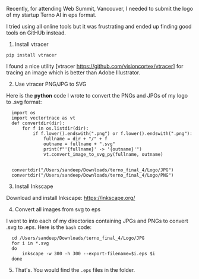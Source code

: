Recently, for attending Web Summit, Vancouver, I needed to submit the logo of my startup Terno AI in eps format.

I tried using all online tools but it was frustrating and ended up finding good tools on GitHUb instead.

1. Install vtracer

```pip install vtracer```

I found a nice utility [vtracer https://github.com/visioncortex/vtracer] for tracing an image which is better than Adobe Illustrator.

2. Use vtracer PNG/JPG to SVG

Here is the **python** code I wrote to convert the PNGs and JPGs of my logo to .svg format:

```
  import os
  import vectortrace as vt
  def convertdir(dir):
      for f in os.listdir(dir):
          if f.lower().endswith(".png") or f.lower().endswith(".png"):
              fullname = dir + "/" + f
              outname = fullname + ".svg"
              print(f"'{fullname}' -> '{outname}'")
              vt.convert_image_to_svg_py(fullname, outname)
  
  
  convertdir("/Users/sandeep/Downloads/terno_final_4/Logo/JPG")
  convertdir("/Users/sandeep/Downloads/terno_final_4/Logo/PNG")

```

3. Install Inkscape

Download and install Inkscape: https://inkscape.org/

4. Convert all images from svg to eps 

I went to into each of my directories containing JPGs and PNGs to convert .svg to .eps. Here is the ```bash``` code:

```
  cd /Users/sandeep/Downloads/terno_final_4/Logo/JPG
  for i in *.svg
  do
      inkscape -w 300 -h 300 --export-filename=$i.eps $i
  done
```

5. That's. You would find the ```.eps``` files in the folder.



